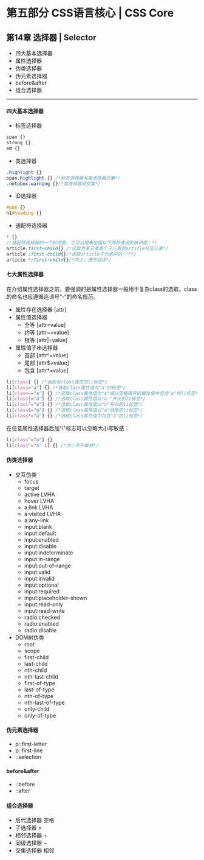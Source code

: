 # 第五部分 CSS语言核心  |  CSS Core

## 第14章 选择器  |   Selector
 - 四大基本选择器
 - 属性选择器
 - 伪类选择器
 - 伪元素选择器
 - before&after
 - 组合选择器

---
#### 四大基本选择器

 - 标签选择器
```css
span {}
strong {}
em {}
```

 - 类选择器

```css
.highlight {}
span.highlight {} /*标签选择器与类选择器交集*/
.notebox.warning {}/*类选择器间交集*/
```

 - ID选择器

```css
#one {}
h1#heading {}
```

 - 通配符选择器

```css
* {}
/*通配符选择器的一个妙用是，它可以用来加强以下两种情况的辨识度：*/
article:first-child{} /*选取为某元素首个子元素的article标签元素*/
article :first-child{}/*选取article子元素中的一个*/
article *:first-child{}/*同上，便于阅读*/
```



#### 七大属性选择器

在介绍属性选择器之前，要强调的是属性选择器一般用于复杂class的选取。class的命名也应遵循连词号“-”的命名规范。

 - 属性存在选择器 [attr]
 - 属性值选择器
	 - 全等 [attr=value]
	 - 约等 [attr~=value]	
	 - 根等 [attr|=value]
 - 属性值子串选择器
	 - 首部 [attr^=value]
	 - 尾部 [attr$=value]
	 - 包含 [attr*=value]

```css
li[class] {} /*选取有class属性的li标签*/
li[class="a"] {} /*选取class属性值为"a"的标签*/
li[class~="a"] {} /*选取class属性值为"a"或以空格隔开的属性值中包含"a"的li标签*/
li[class|="a"] {} /*选取class属性值以"a-"开头的li标签*/
li[class^="a"] {} /*选取class属性值以"a"开头的li标签*/
li[class$="a"] {} /*选取class属性值以"a"结尾的li标签*/
li[class*="a"] {} /*选取class属性值中包含"a"的li标签*/
```

在任意属性选择器后加"i"标志可以忽略大小写敏感：

```css
li[class^="a"] {}
li[class^="a" i] {} /*大小写不敏感*/
```



#### 伪类选择器

 - 交互伪类
	 - focus
	- target 
	- active LVHA
	 - hover LVHA
	 - a:link LVHA
	 - a:visited LVHA
	 - a:any-link
	 - input:blank
	 - input:default
	 - input:enabled
	 - input:disable
	 - input:indeterminate
	 - input:in-range
	 - input:out-of-range
	 - input:valid
	 - input:invalid
	 - input:optional
	 - input:required
	 - input:placeholder-shown
	 - input:read-only
	 - input:read-write
	 - radio:checked
	 - radio:enabled
	 - radio:disable
 - DOM树伪类
	 - root
	 - scope
	 - first-child
	 - last-child
	 - nth-child
	 - nth-last-child
	 - first-of-type
	 - last-of-type
	 - nth-of-type
	 - nth-last-of-type
	 - only-child
	 - only-of-type

#### 伪元素选择器
 - p::first-letter
 - p::first-line
 - ::selection 

#### before&after
 - ::before
 - ::after

#### 组合选择器
 - 后代选择器 空格
 - 子选择器 >
 - 相邻选择器 +
 - 同级选择器 ~
 - 交集选择器 相邻